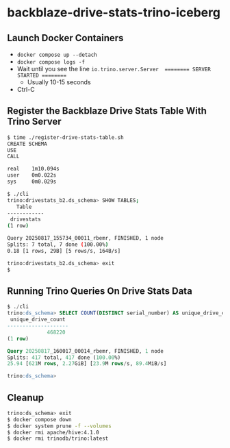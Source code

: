 # backblaze-drive-stats-trino-iceberg

## Launch Docker Containers
* `docker compose up --detach`
* `docker compose logs -f` 
* Wait until you see the line `io.trino.server.Server  ======== SERVER STARTED ========` 
  * Usually 10-15 seconds
* Ctrl-C

## Register the Backblaze Drive Stats Table With Trino Server

```bash
$ time ./register-drive-stats-table.sh
CREATE SCHEMA
USE
CALL

real    1m10.094s
user    0m0.022s
sys     0m0.029s

$ ./cli
trino:drivestats_b2.ds_schema> SHOW TABLES;
   Table
------------
 drivestats
(1 row)

Query 20250817_155734_00011_rbemr, FINISHED, 1 node
Splits: 7 total, 7 done (100.00%)
0.18 [1 rows, 29B] [5 rows/s, 164B/s]

trino:drivestats_b2.ds_schema> exit
$
```

## Running Trino Queries On Drive Stats Data

```sql
$ ./cli
trino:ds_schema> SELECT COUNT(DISTINCT serial_number) AS unique_drive_count FROM drivestats;
 unique_drive_count
--------------------
             468220
(1 row)

Query 20250817_160017_00014_rbemr, FINISHED, 1 node
Splits: 417 total, 417 done (100.00%)
25.94 [621M rows, 2.27GiB] [23.9M rows/s, 89.4MiB/s]

trino:ds_schema>
```

## Cleanup

```bash
trino:ds_schema> exit
$ docker compose down
$ docker system prune -f --volumes
$ docker rmi apache/hive:4.1.0
$ docker rmi trinodb/trino:latest
```
